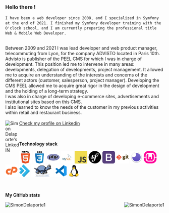 ### Hello there !

	I have been a web developer since 2008, and I specialized in Symfony at the end of 2021. I finished my Symfony developer training with the O'clock school, and I am currently preparing the professional title Web & Mobile Web Developer.
<br />
	Between 2009 and 2021 I was lead developer and web product manager, telecommuting from Lyon, for the company ADVISTO located in Paris 10th.
	Advisto is publisher of the PEEL CMS for which I was in charge of development. This position led me to intervene in many areas: developments, delegation of developments, project management. It allowed me to acquire an understanding of the interests and concerns of the different actors (customer, salesperson, project manager). Developing the CMS PEEL allowed me to acquire great rigor in the design of development and the holding of a long-term strategy.
<br />
	I was also in charge of developing e-commerce sites, advertisements and institutional sites based on this CMS.
<br />
	I also learned to know the needs of the customer in my previous activities within retail and restaurant business.
<br/>

<br/>

<a href="https://www.linkedin.com/in/simon-delaporte/">
	Check my  profile on Linkedin <img align="left" alt="Simon Delaporte's LinkedIN" width="44px" src="https://raw.githubusercontent.com/peterthehan/peterthehan/master/assets/linkedin.svg" />
</a>

<br/>
<br/>
<br/>

**Technology stack**

<code><img height="40" src="https://raw.githubusercontent.com/github/explore/80688e429a7d4ef2fca1e82350fe8e3517d3494d/topics/html/html.png"></code>
<code><img height="40" src="https://raw.githubusercontent.com/github/explore/80688e429a7d4ef2fca1e82350fe8e3517d3494d/topics/css/css.png"></code>
<code><img height="40" src="https://raw.githubusercontent.com/github/explore/80688e429a7d4ef2fca1e82350fe8e3517d3494d/topics/php/php.png"></code>
<code><img height="40" src="https://raw.githubusercontent.com/github/explore/80688e429a7d4ef2fca1e82350fe8e3517d3494d/topics/mysql/mysql.png"></code>
<code><img height="40" src="https://raw.githubusercontent.com/github/explore/80688e429a7d4ef2fca1e82350fe8e3517d3494d/topics/javascript/javascript.png"></code>
<code><img height="40" src="https://raw.githubusercontent.com/github/explore/80688e429a7d4ef2fca1e82350fe8e3517d3494d/topics/symfony/symfony.png"></code>
<code><img height="40" src="https://raw.githubusercontent.com/github/explore/80688e429a7d4ef2fca1e82350fe8e3517d3494d/topics/bootstrap/bootstrap.png"></code>
<code><img height="40" src="https://raw.githubusercontent.com/github/explore/80688e429a7d4ef2fca1e82350fe8e3517d3494d/topics/git/git.png"></code>
<code><img height="40" src="https://github.com/SimonDelaporte1/SimonDelaporte1/blob/main/img/Insomnia.jpg"></code>
<code><img height="40" src="https://github.com/SimonDelaporte1/SimonDelaporte1/blob/main/img/WampServer-logo.png"></code>
<code><img height="40" src="https://github.com/SimonDelaporte1/SimonDelaporte1/blob/main/img/cpanel.png"></code>
<code><img height="40" src="https://github.com/SimonDelaporte1/SimonDelaporte1/blob/main/img/directadmin.svg"></code>
<code><img height="40" src="https://github.com/SimonDelaporte1/SimonDelaporte1/blob/main/img/tortoiseSvn.png"></code>
<code><img height="40" src="https://github.com/SimonDelaporte1/SimonDelaporte1/blob/main/img/vscode.png"></code>
<code><img height="40" src="https://github.com/SimonDelaporte1/SimonDelaporte1/blob/main/img/linux.png"></code>



<br/>

**My GitHub stats**

<p><img align="left" src="https://github-readme-stats.vercel.app/api/top-langs?username=SimonDelaporte1&show_icons=true&theme=dark" alt="SimonDelaporte1" /> </p>

<p> <img align="right" src="https://github-readme-stats.vercel.app/api?username=SimonDelaporte1&show_icons=true&theme=dark" alt="SimonDelaporte1" /> </p>
